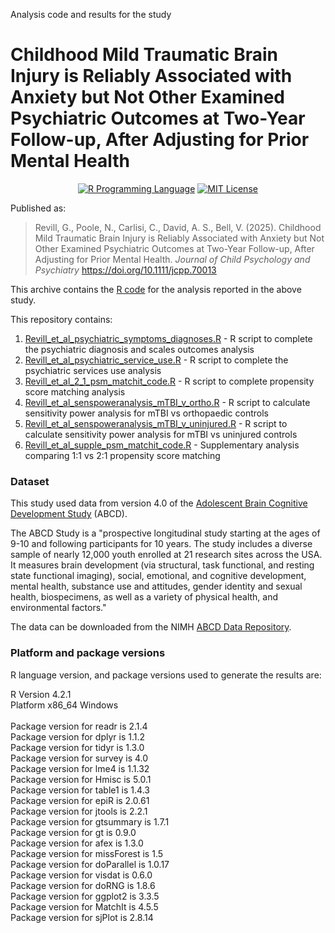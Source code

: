 Analysis code and results for the study

#  Childhood Mild Traumatic Brain Injury is Reliably Associated with Anxiety but Not Other Examined Psychiatric Outcomes at Two-Year Follow-up, After Adjusting for Prior Mental Health


<p align="center">
	<a href="https://en.wikipedia.org/wiki/R_(programming_language)"><img
		alt="R Programming Language"
		src="https://img.shields.io/badge/Language-R-%232268BB.svg"></a>
	<a href="https://opensource.org/licenses/MIT"><img
		alt="MIT License"
		src="https://img.shields.io/badge/license-MIT-blue.svg"></a>
</p>

Published as: 

> Revill, G., Poole, N., Carlisi, C., David, A. S., Bell, V. (2025). Childhood Mild Traumatic Brain Injury is Reliably Associated with Anxiety but Not Other Examined Psychiatric Outcomes at Two-Year Follow-up, After Adjusting for Prior Mental Health. *Journal of Child Psychology and Psychiatry* https://doi.org/10.1111/jcpp.70013

This archive contains the [R code](https://en.wikipedia.org/wiki/R_(programming_language)) for the analysis reported in the above study. 

This repository contains:

1.  [Revill_et_al_psychiatric_symptoms_diagnoses.R](https://github.com/GraceRevill/pTBI-neuropsychiatric-outcomes/blob/main/Revill_et_al_psychiatric_symptoms_diagnoses.R) - R script to complete the psychiatric diagnosis and scales outcomes analysis
2.  [Revill_et_al_psychiatric_service_use.R](https://github.com/GraceRevill/pTBI-neuropsychiatric-outcomes/blob/main/Revill_et_al_psychiatric_service_use.R) - R script to complete the psychiatric services use analysis
3.  [Revill_et_al_2_1_psm_matchit_code.R](https://github.com/GraceRevill/pTBI-neuropsychiatric-outcomes/blob/main/Revill_et_al_2_1_psm_matchit_code.R) - R script to complete propensity score matching analysis
4.  [Revill_et_al_senspoweranalysis_mTBI_v_ortho.R](https://github.com/GraceRevill/pTBI-neuropsychiatric-outcomes/blob/main/Revill_et_al_senspoweranalysis_mTBI_v_ortho.R) - R script to calculate sensitivity power analysis for mTBI vs orthopaedic controls
5.  [Revill_et_al_senspoweranalysis_mTBI_v_uninjured.R](https://github.com/GraceRevill/pTBI-neuropsychiatric-outcomes/blob/main/Revill_et_al_senspoweranalysis_mTBI_v_uninjured.R) - R script to calculate sensitivity power analysis for mTBI vs uninjured controls
6.  [Revill_et_al_supple_psm_matchit_code.R](https://github.com/GraceRevill/pTBI-neuropsychiatric-outcomes/blob/main/Revill_et_al_supple_psm_matchit_code.R) - Supplementary analysis comparing 1:1 vs 2:1 propensity score matching


### Dataset

This study used data from version 4.0 of the [Adolescent Brain Cognitive Development Study](https://en.wikipedia.org/wiki/ABCD_Study) (ABCD).

The ABCD Study is a "prospective longitudinal study starting at the ages of 9-10 and following participants for 10 years. The study includes a diverse sample of nearly 12,000 youth enrolled at 21 research sites across the USA. It measures brain development (via structural, task functional, and resting state functional imaging), social, emotional, and cognitive development, mental health, substance use and attitudes, gender identity and sexual health, biospecimens, as well as a variety of physical health, and environmental factors."

The data can be downloaded from the NIMH [ABCD Data Repository](https://nda.nih.gov/abcd).

### Platform and package versions

R language version, and package versions used to generate the results are:

R Version 4.2.1<br>
Platform x86_64 Windows<br>
<br>
Package version for readr is 2.1.4<br>
Package version for dplyr is 1.1.2<br>
Package version for tidyr is 1.3.0<br>
Package version for survey is 4.0<br>
Package version for lme4 is 1.1.32<br>
Package version for Hmisc is 5.0.1<br>
Package version for table1 is 1.4.3<br>
Package version for epiR is 2.0.61<br>
Package version for jtools is 2.2.1<br>
Package version for gtsummary is 1.7.1<br>
Package version for gt is 0.9.0<br>
Package version for afex is 1.3.0<br>
Package version for missForest is 1.5<br>
Package version for doParallel is 1.0.17<br>
Package version for visdat is 0.6.0<br>
Package version for doRNG is 1.8.6<br>
Package version for ggplot2 is 3.3.5<br>
Package version for MatchIt is 4.5.5<br>
Package version for sjPlot is 2.8.14<br>
